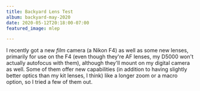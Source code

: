 ```yaml
---
title: Backyard Lens Test
album: backyard-may-2020
date: 2020-05-12T20:18:00-07:00
featured_image: mlep

---
```

I recently got a new _film_ camera (a Nikon F4) as well as some new lenses, primarily for use on the F4 (even though they're AF lenses, my D5000 won't actually autofocus with them), although they'll mount on my digital camera as well. Some of them offer new capabilities (in addition to having slightly better optics than my kit lenses, I think) like a longer zoom or a macro option, so I tried a few of them out.